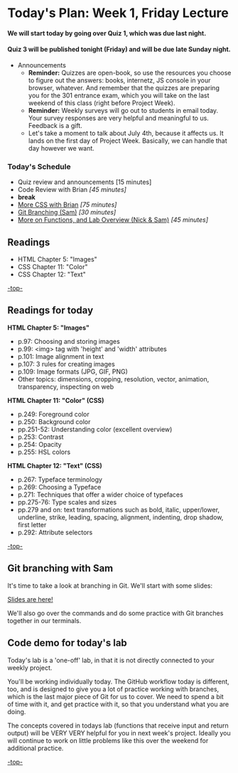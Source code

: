 <a id="top"></a>
# Today's Plan: Week 1, Friday Lecture

#### We will start today by going over Quiz 1, which was due last night.

#### Quiz 3 will be published tonight (Friday) and will be due late Sunday night.

- Announcements
	- **Reminder:** Quizzes are open-book, so use the resources you choose to figure out the answers: books, internetz, JS console in your browser, whatever. And remember that the quizzes are preparing you for the 301 entrance exam, which you will take on the last weekend of this class (right before Project Week).
	- **Reminder:** Weekly surveys will go out to students in email today. Your survey responses are very helpful and meaningful to us. Feedback is a gift.
	- Let's take a moment to talk about July 4th, because it affects us. It lands on the first day of Project Week. Basically, we can handle that day however we want.

### Today's Schedule
- Quiz review and announcements [15 minutes]
- Code Review with Brian *[45 minutes]*
- **break**
- [More CSS with Brian](#css) *[75 minutes]*
- [Git Branching (Sam)](#git) *[30 minutes]*
- [More on Functions, and Lab Overview (Nick & Sam)](#functions) *[45 minutes]*

## Readings

- HTML Chapter 5: "Images"
- CSS Chapter 11: "Color"
- CSS Chapter 12: "Text"

[-top-](#top)

<a id="readings"></a>
## Readings for today

**HTML Chapter 5: "Images"**

- p.97: Choosing and storing images
- p.99: \<img> tag with 'height' and 'width' attributes
- p.101: Image alignment in text
- p.107: 3 rules for creating images
- p.109: Image formats (JPG, GIF, PNG)
- Other topics: dimensions, cropping, resolution, vector, animation, transparency, inspecting on web

**HTML Chapter 11: "Color" (CSS)**

- p.249: Foreground color
- p.250: Background color
- pp.251-52: Understanding color (excellent overview)
- p.253: Contrast
- p.254: Opacity
- p.255: HSL colors

**HTML Chapter 12: "Text" (CSS)**

- p.267: Typeface terminology
- p.269: Choosing a Typeface
- p.271: Techniques that offer a wider choice of typefaces
- pp.275-76: Type scales and sizes
- pp.279 and on: text transformations such as bold, italic, upper/lower, underline, strike, leading, spacing, alignment, indenting, drop shadow, first letter
- p.292: Attribute selectors

[-top-](#top)

<a id="git"></a>
## Git branching with Sam

It's time to take a look at branching in Git. We'll start with some slides:

[Slides are here!](5-git-branching.pdf)

We'll also go over the commands and do some practice with Git branches together in our terminals.

<a id="code"></a>
## Code demo for today's lab

Today's lab is a 'one-off' lab, in that it is not directly connected to your weekly project.

You'll be working individually today. The GitHub workflow today is different, too, and is designed to give you a lot of practice working with branches, which is the last major piece of Git for us to cover. We need to spend a bit of time with it, and get practice with it, so that you understand what you are doing.

The concepts covered in todays lab (functions that receive input and return output) will be VERY VERY helpful for you in next week's project. Ideally you will continue to work on little problems like this over the weekend for additional practice.

[-top-](#top)
